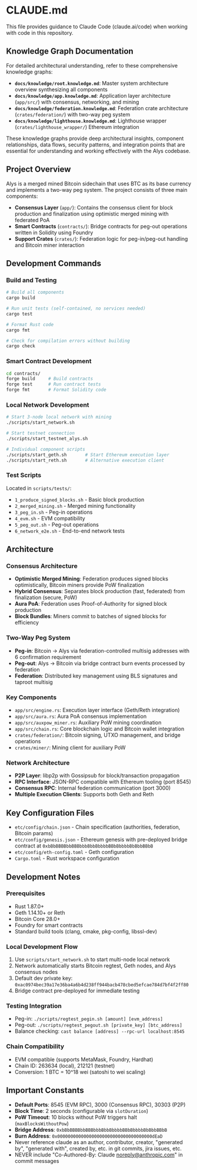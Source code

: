 # CLAUDE.md

This file provides guidance to Claude Code (claude.ai/code) when working with code in this repository.

## Knowledge Graph Documentation

For detailed architectural understanding, refer to these comprehensive knowledge graphs:

- **`docs/knowledge/root.knowledge.md`**: Master system architecture overview synthesizing all components
- **`docs/knowledge/app.knowledge.md`**: Application layer architecture (`app/src/`) with consensus, networking, and mining
- **`docs/knowledge/federation.knowledge.md`**: Federation crate architecture (`crates/federation/`) with two-way peg system  
- **`docs/knowledge/lighthouse.knowledge.md`**: Lighthouse wrapper (`crates/lighthouse_wrapper/`) Ethereum integration

These knowledge graphs provide deep architectural insights, component relationships, data flows, security patterns, and integration points that are essential for understanding and working effectively with the Alys codebase.

## Project Overview

Alys is a merged mined Bitcoin sidechain that uses BTC as its base currency and implements a two-way peg system. The project consists of three main components:

- **Consensus Layer** (`app/`): Contains the consensus client for block production and finalization using optimistic merged mining with federated PoA
- **Smart Contracts** (`contracts/`): Bridge contracts for peg-out operations written in Solidity using Foundry
- **Support Crates** (`crates/`): Federation logic for peg-in/peg-out handling and Bitcoin miner interaction

## Development Commands

### Build and Testing
```bash
# Build all components
cargo build

# Run unit tests (self-contained, no services needed)
cargo test

# Format Rust code
cargo fmt

# Check for compilation errors without building
cargo check
```

### Smart Contract Development
```bash
cd contracts/
forge build     # Build contracts
forge test      # Run contract tests
forge fmt       # Format Solidity code
```

### Local Network Development
```bash
# Start 3-node local network with mining
./scripts/start_network.sh

# Start testnet connection
./scripts/start_testnet_alys.sh

# Individual component scripts
./scripts/start_geth.sh       # Start Ethereum execution layer
./scripts/start_reth.sh       # Alternative execution client
```

### Test Scripts
Located in `scripts/tests/`:
- `1_produce_signed_blocks.sh` - Basic block production
- `2_merged_mining.sh` - Merged mining functionality  
- `3_peg_in.sh` - Peg-in operations
- `4_evm.sh` - EVM compatibility
- `5_peg_out.sh` - Peg-out operations
- `6_network_e2e.sh` - End-to-end network tests

## Architecture

### Consensus Architecture
- **Optimistic Merged Mining**: Federation produces signed blocks optimistically, Bitcoin miners provide PoW finalization
- **Hybrid Consensus**: Separates block production (fast, federated) from finalization (secure, PoW)
- **Aura PoA**: Federation uses Proof-of-Authority for signed block production
- **Block Bundles**: Miners commit to batches of signed blocks for efficiency

### Two-Way Peg System
- **Peg-in**: Bitcoin → Alys via federation-controlled multisig addresses with 6 confirmation requirement
- **Peg-out**: Alys → Bitcoin via bridge contract burn events processed by federation
- **Federation**: Distributed key management using BLS signatures and taproot multisig

### Key Components
- `app/src/engine.rs`: Execution layer interface (Geth/Reth integration)
- `app/src/aura.rs`: Aura PoA consensus implementation
- `app/src/auxpow_miner.rs`: Auxiliary PoW mining coordination
- `app/src/chain.rs`: Core blockchain logic and Bitcoin wallet integration
- `crates/federation/`: Bitcoin signing, UTXO management, and bridge operations
- `crates/miner/`: Mining client for auxiliary PoW

### Network Architecture
- **P2P Layer**: libp2p with Gossipsub for block/transaction propagation
- **RPC Interface**: JSON-RPC compatible with Ethereum tooling (port 8545)
- **Consensus RPC**: Internal federation communication (port 3000)
- **Multiple Execution Clients**: Supports both Geth and Reth

## Key Configuration Files

- `etc/config/chain.json` - Chain specification (authorities, federation, Bitcoin params)
- `etc/config/genesis.json` - Ethereum genesis with pre-deployed bridge contract at `0xbBbBBBBbbBBBbbbBbbBbbbbBBbBbbbbBbBbbBBbB`
- `etc/config/eth-config.toml` - Geth configuration
- `Cargo.toml` - Rust workspace configuration

## Development Notes

### Prerequisites
- Rust 1.87.0+
- Geth 1.14.10+ or Reth
- Bitcoin Core 28.0+
- Foundry for smart contracts
- Standard build tools (clang, cmake, pkg-config, libssl-dev)

### Local Development Flow
1. Use `scripts/start_network.sh` to start multi-node local network
2. Network automatically starts Bitcoin regtest, Geth nodes, and Alys consensus nodes
3. Default dev private key: `0xac0974bec39a17e36ba4a6b4d238ff944bacb478cbed5efcae784d7bf4f2ff80`
4. Bridge contract pre-deployed for immediate testing

### Testing Integration
- Peg-in: `./scripts/regtest_pegin.sh [amount] [evm_address]`
- Peg-out: `./scripts/regtest_pegout.sh [private_key] [btc_address]`
- Balance checking: `cast balance [address] --rpc-url localhost:8545`

### Chain Compatibility
- EVM compatible (supports MetaMask, Foundry, Hardhat)
- Chain ID: 263634 (local), 212121 (testnet)
- Conversion: 1 BTC = 10^18 wei (satoshi to wei scaling)

## Important Constants

- **Default Ports**: 8545 (EVM RPC), 3000 (Consensus RPC), 30303 (P2P)
- **Block Time**: 2 seconds (configurable via `slotDuration`)
- **PoW Timeout**: 10 blocks without PoW triggers halt (`maxBlocksWithoutPow`)
- **Bridge Address**: `0xbBbBBBBbbBBBbbbBbbBbbbbBBbBbbbbBbBbbBBbB`
- **Burn Address**: `0x000000000000000000000000000000000000dEaD`
- Never reference claude as an author, contributor, creator, "generated by", "generated with", created by, etc. in git commits, jira issues, etc.
- NEVER include "Co-Authored-By: Claude <noreply@anthropic.com>" in commit messages